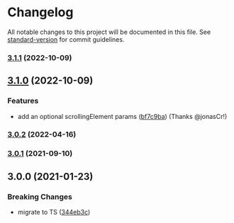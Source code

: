 # Changelog

All notable changes to this project will be documented in this file. See [standard-version](https://github.com/conventional-changelog/standard-version) for commit guidelines.

### [3.1.1](https://github.com/Purii/react-use-scrollspy/compare/v3.1.0...v3.1.1) (2022-10-09)

## [3.1.0](https://github.com/Purii/react-use-scrollspy/compare/v3.0.2...v3.1.0) (2022-10-09)

### Features

- add an optional scrollingElement params ([bf7c9ba](https://github.com/Purii/react-use-scrollspy/commit/bf7c9babcc62a30a5c0145be7bf409556aa215cc)) (Thanks @jonasCr!)

### [3.0.2](https://github.com/Purii/react-use-scrollspy/compare/v3.0.1...v3.0.2) (2022-04-16)

### [3.0.1](https://github.com/Purii/react-use-scrollspy/compare/v3.0.0...v3.0.1) (2021-09-10)

## 3.0.0 (2021-01-23)

### Breaking Changes

- migrate to TS ([344eb3c](https://github.com/Purii/react-use-scrollspy/commit/06e6b6c1e499ab5dab8c13e9135f53e770e2fce5))
